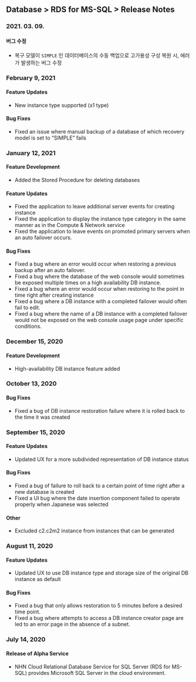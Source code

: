 ## Database > RDS for MS-SQL > Release Notes

### 2021. 03. 09.

#### 버그 수정

* 복구 모델이 `SIMPLE` 인 데이터베이스의 수동 백업으로 고가용성 구성 복원 시, 에러가 발생하는 버그 수정

### February 9, 2021

#### Feature Updates
* New instance type supported (x1 type)

#### Bug Fixes
* Fixed an issue where manual backup of a database of which recovery model is set to “SIMPLE” fails

### January 12, 2021

#### Feature Development
- Added the Stored Procedure for deleting databases

#### Feature Updates
- Fixed the application to leave additional server events for creating instance
- Fixed the application to display the instance type category in the same manner as in the Compute & Network service
- Fixed the application to leave events on promoted primary servers when an auto failover occurs.

#### Bug Fixes
- Fixed a bug where an error would occur when restoring a previous backup after an auto failover.
- Fixed a bug where the database of the web console would sometimes be exposed multiple times on a high availability DB instance.
- Fixed a bug where an error would occur when restoring to the point in time right after creating instance
- Fixed a bug where a DB instance with a completed failover would often fail to edit.
- Fixed a bug where the name of a DB instance with a completed failover would not be exposed on the web console usage page under specific conditions.

### December 15, 2020

#### Feature Development
- High-availability DB instance feature added

### October 13, 2020

#### Bug Fixes
- Fixed a bug of DB instance restoration failure where it is rolled back to the time it was created

### September 15, 2020

#### Feature Updates
- Updated UX for a more subdivided representation of DB instance status

#### Bug Fixes
- Fixed a bug of failure to roll back to a certain point of time right after a new database is created
- Fixed a UI bug where the date insertion component failed to operate properly when Japanese was selected

#### Other
- Excluded c2.c2m2 instance from instances that can be generated

### August 11, 2020

#### Feature Updates
- Updated UX to use DB instance type and storage size of the original DB instance as default

#### Bug Fixes
- Fixed a bug that only allows restoration to 5 minutes before a desired time point.
- Fixed a bug where attempts to access a DB instance creator page are led to an error page in the absence of a subnet.

### July 14, 2020

#### Release of Alpha Service 
* NHN Cloud Relational Database Service for SQL Server (RDS for MS-SQL) provides Microsoft SQL Server in the cloud environment. 
